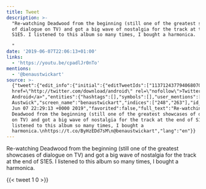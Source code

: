 ```yaml
---
title: Tweet
description: >-
  "Re-watching Deadwood from the beginning (still one of the greatest showcases
  of dialogue on TV) and got a big wave of nostalgia for the track at the end of
  S1E5. I listened to this album so many times, I bought a harmonica.

  "
date: '2019-06-07T22:06:13+01:00'
links:
  - 'https://youtu.be/cpadlJr0nTo'
mentions:
  - '@benaustwickart'
source: >-
  {"tweet":{"edit_info":{"initial":{"editTweetIds":["1137124377940680704"],"editableUntil":"2019-06-07T23:29:13.107Z","editsRemaining":"5","isEditEligible":true}},"retweeted":false,"source":"<a
  href=\"http://twitter.com/download/android\" rel=\"nofollow\">Twitter for
  Android</a>","entities":{"hashtags":[],"symbols":[],"user_mentions":[{"name":"Ben
  Austwick","screen_name":"benaustwickart","indices":["248","263"],"id_str":"797507442351505408","id":"797507442351505408"}],"urls":[{"url":"https://t.co/ByHzEDd7sM","expanded_url":"https://youtu.be/cpadlJr0nTo","display_url":"youtu.be/cpadlJr0nTo","indices":["224","247"]}]},"display_text_range":["0","263"],"favorite_count":"1","id_str":"1137124377940680704","truncated":false,"retweet_count":"0","id":"1137124377940680704","possibly_sensitive":false,"created_at":"Fri
  Jun 07 22:29:13 +0000 2019","favorited":false,"full_text":"Re-watching
  Deadwood from the beginning (still one of the greatest showcases of dialogue
  on TV) and got a big wave of nostalgia for the track at the end of S1E5. I
  listened to this album so many times, I bought a
  harmonica.\nhttps://t.co/ByHzEDd7sM\n@benaustwickart","lang":"en"}}
---
```

Re-watching Deadwood from the beginning (still one of the greatest showcases of dialogue on TV) and got a big wave of nostalgia for the track at the end of S1E5. I listened to this album so many times, I bought a harmonica.

    
{{< tweet 1 0 >}}
    
